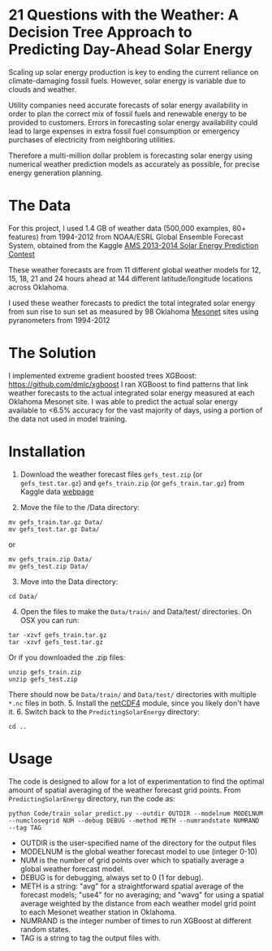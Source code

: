 # 21 Questions with the Weather: A Decision Tree Approach to Predicting Day-Ahead Solar Energy

Scaling up solar energy production is key to ending the current reliance on climate-damaging fossil fuels. However, solar energy is variable due 
to clouds and weather. 

Utility companies need accurate forecasts of solar energy availability in order 
to plan the correct mix of fossil fuels and renewable energy to be provided to 
customers. Errors in forecasting solar energy availability could lead to large expenses in extra fossil fuel consumption or emergency purchases of electricity from neighboring utilities. 

Therefore a multi-million dollar problem is forecasting solar energy using numerical weather prediction models as accurately as possible, for precise energy generation planning. 

# The Data
For this project, I used 1.4 GB of weather data (500,000 examples, 80+ features) from 1994-2012 from NOAA/ESRL Global Ensemble Forecast System, obtained from the Kaggle [AMS 2013-2014 Solar Energy Prediction Contest](https://www.kaggle.com/c/ams-2014-solar-energy-prediction-contest)

These weather forecasts are from 11 different global weather models for 12, 15, 18, 21 and 24 hours ahead at 144 different latitude/longitude locations across 
Oklahoma. 

I used these weather forecasts to predict the total integrated solar energy from sun rise to sun set as measured by 98 Oklahoma [Mesonet](https://www.mesonet.org/) sites using pyranometers from 1994-2012

# The Solution

I implemented extreme gradient boosted trees XGBoost: https://github.com/dmlc/xgboost
I ran XGBoost to find patterns that link weather forecasts to the actual integrated solar energy measured at each Oklahoma Mesonet site. I was able to predict the actual solar energy available to <6.5% accuracy for the vast majority of days, using a portion of the data not used in model training. 

# Installation 
1. Download the weather forecast files `gefs_test.zip` (or `gefs_test.tar.gz`) and `gefs_train.zip` (or `gefs_train.tar.gz`) from Kaggle data [webpage](https://www.kaggle.com/c/ams-2014-solar-energy-prediction-contest/data)

2. Move the file to the /Data directory:
```
mv gefs_train.tar.gz Data/
mv gefs_test.tar.gz Data/ 
```
or 
```
mv gefs_train.zip Data/
mv gefs_test.zip Data/ 
```
3. Move into the Data directory:
```
cd Data/
```
4. Open the files to make the ``Data/train/`` and Data/test/ directories. On OSX you can run:
```
tar -xzvf gefs_train.tar.gz
tar -xzvf gefs_test.tar.gz
```
Or if you downloaded the .zip files: 
```
unzip gefs_train.zip
unzip gefs_test.zip
```
There should now be ``Data/train/`` and ``Data/test/`` directories with multiple ``*.nc`` files in both. 
5. Install the [netCDF4](http://unidata.github.io/netcdf4-python/) module, since you likely don't have it. 
6. Switch back to the ``PredictingSolarEnergy`` directory:
```
cd ..
```
# Usage

The code is designed to allow for a lot of experimentation to find the optimal amount of spatial averaging of the weather forecast grid points. 
From ``PredictingSolarEnergy`` directory, run the code as: 
```
python Code/train_solar_predict.py --outdir OUTDIR --modelnum MODELNUM --numclosegrid NUM --debug DEBUG --method METH --numrandstate NUMRAND --tag TAG 
``` 
* OUTDIR is the user-specified name of the directory for the output files
* MODELNUM is the global weather forecast model to use (integer 0-10)
* NUM is the number of grid points over which to spatially average a global weather forecast model. 
* DEBUG is for debugging, always set to 0 (1 for debug). 
* METH is a string: "avg" for a straightforward spatial average of the forecast models;  "use4" for no averaging; and "wavg" for using a spatial average weighted by the distance from each weather model grid point to each Mesonet weather station in Oklahoma. 
* NUMRAND is the integer number of times to run XGBoost at different random states. 
* TAG is a string to tag the output files with.  